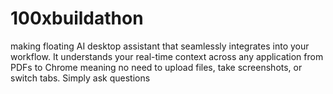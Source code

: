 # 100xbuildathon

making floating AI desktop assistant that seamlessly integrates into your workflow. It understands your real-time context across any application from PDFs to Chrome  meaning no need to upload files, take screenshots, or switch tabs. Simply ask questions
